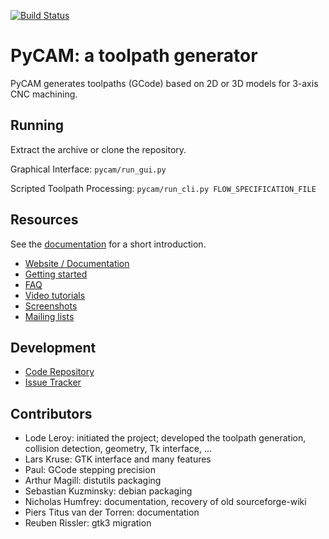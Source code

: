 [![Build Status](https://travis-ci.org/SebKuzminsky/pycam.svg?branch=master)](https://travis-ci.org/SebKuzminsky/pycam)

# PyCAM: a toolpath generator

PyCAM generates toolpaths (GCode) based on 2D or 3D models for 3-axis CNC machining.


## Running

Extract the archive or clone the repository.

Graphical Interface: `pycam/run_gui.py`

Scripted Toolpath Processing: `pycam/run_cli.py FLOW_SPECIFICATION_FILE`


## Resources

See the [documentation](http://pycam.sourceforge.net/introduction/) for a short introduction.

* [Website / Documentation](http://pycam.sf.net/)
* [Getting started](http://pycam.sf.net/getting-started.md)
* [FAQ](http://pycam.sourceforge.net/faq/)
* [Video tutorials](http://vimeo.com/channels/pycam)
* [Screenshots](http://pycam.sourceforge.net/screenshots/)
* [Mailing lists](https://sourceforge.net/p/pycam/mailman/)


## Development

* [Code Repository](https://github.com/SebKuzminsky/pycam)
* [Issue Tracker](https://github.com/SebKuzminsky/pycam/issues)


## Contributors

* Lode Leroy: initiated the project; developed the toolpath generation,
  collision detection, geometry, Tk interface, ...
* Lars Kruse: GTK interface and many features
* Paul: GCode stepping precision
* Arthur Magill: distutils packaging
* Sebastian Kuzminsky: debian packaging
* Nicholas Humfrey: documentation, recovery of old sourceforge-wiki
* Piers Titus van der Torren: documentation
* Reuben Rissler: gtk3 migration
